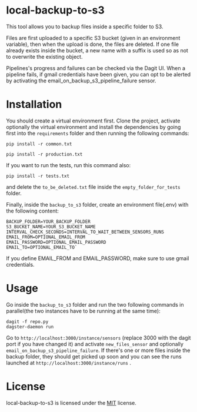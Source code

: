# local-backup-to-s3
This tool allows you to backup files inside a specific folder to S3.

Files are first uploaded to a specific S3 bucket (given in an environment variable), then when the upload is done, the files are deleted. If one file already exists inside the bucket, a new name with a suffix is used so as not to overwrite the existing object.

Pipelines's progress and failures can be checked via the Dagit UI. When a pipeline fails, if gmail credentials have been given, you can opt to be alerted by activating the email_on_backup_s3_pipeline_failure sensor.


# Installation
You should create a virtual environment first. Clone the project, activate optionally the virtual environment and install the dependencies by going first into the `requirements` folder and then running the following commands:

`pip install -r common.txt`

`pip install -r production.txt`

If you want to run the tests, run this command also:

`pip install -r tests.txt`

and delete the `to_be_deleted.txt` file inside the `empty_folder_for_tests` folder.

Finally, inside the `backup_to_s3` folder, create an environment file(.env) with the following content:

    BACKUP_FOLDER=YOUR_BACKUP_FOLDER
    S3_BUCKET_NAME=YOUR_S3_BUCKET_NAME
    INTERVAL_CHECK_SECONDS=INTERVAL_TO_WAIT_BETWEEN_SENSORS_RUNS
    EMAIL_FROM=OPTIONAL_EMAIL_FROM
    EMAIL_PASSWORD=OPTIONAL_EMAIL_PASSWORD
    EMAIL_TO=OPTIONAL_EMAIL_TO`

If you define EMAIL_FROM and EMAIL_PASSWORD, make sure to use gmail credentials.

# Usage
Go inside the `backup_to_s3` folder and run the two following commands in parallel(the two instances have to be running at the same time):

    dagit -f repo.py
    dagster-daemon run

Go to `http://localhost:3000/instance/sensors` (replace 3000 with the dagit port if you have changed it) and activate `new_files_sensor` and optionally `email_on_backup_s3_pipeline_failure`. If there's one or more files inside the backup folder, they should get picked up soon and you can see the runs launched at `http://localhost:3000/instance/runs` .


# License
local-backup-to-s3 is licensed under the [MIT](LICENSE.txt) license.
